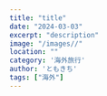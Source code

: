 ```yaml
---
title: "title"
date: "2024-03-03"
excerpt: "description"
image: "/images//"
location: ""
category: '海外旅行'
author: 'ともきち'
tags: ["海外"]
---
```

